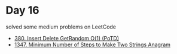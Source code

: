 # Day 16

solved some medium problems on LeetCode

- [380. Insert Delete GetRandom O(1) (PoTD)](https://leetcode.com/problems/insert-delete-getrandom-o1/description/?envType=daily-question&envId=2024-01-16)
- [1347. Minimum Number of Steps to Make Two Strings Anagram](https://leetcode.com/problems/minimum-number-of-steps-to-make-two-strings-anagram/)
